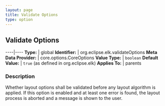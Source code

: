 ```yaml
---
layout: page
title: Validate Options
type: option
---
```

## Validate Options

----|----
**Type:** | global
**Identifier:** | org.eclipse.elk.validateOptions
**Meta Data Provider:** | core.options.CoreOptions
**Value Type:** | `boolean`
**Default Value:** | `true` (as defined in org.eclipse.elk)
**Applies To:** | parents


### Description
Whether layout options shall be validated before any layout algorithm is applied. If this option is enabled and at least one error is found, the layout process is aborted and a message is shown to the user.

